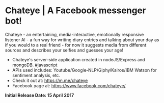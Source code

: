 # Chateye | A Facebook messenger bot!
Chateye - an entertaining, media-interactive, emotionally responsive listener AI - a fun way for writing diary entries and talking about your day as if you would to a real friend - for now it suggests media from different sources and describes your selfies and guesses your age!

- Chateye's server-side application created in nodeJS/Express and mongoDB. #javascript
- APIs used includes: Youtube/Google-NLP/Giphy/Kairos/IBM Watson for sentiment analysis, etc. 
- Check it out at: https://m.me/chateye 
- Facebook page at: https://www.facebook.com/chateye/

**Initial Release Date: 15 April 2017**

